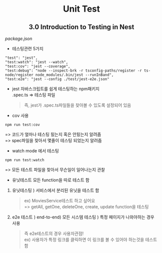 <h1 align="center">
Unit Test
</h1>

<h2 align="center">
  <strong>3.0 Introduction to Testing in Nest </strong><br>
</h2>

_package.json_

- 테스팅관련 5가지

```
"test": "jest",
"test:watch": "jest --watch",
"test:cov": "jest --coverage",
"test:debug": "node --inspect-brk -r tsconfig-paths/register -r ts-node/register node_modules/.bin/jest --runInBand",
"test:e2e": "jest --config ./test/jest-e2e.json"
```

- jest
  자바스크립트를 쉽게 테스팅하는 npm패키지<br>
  .spec.ts => 테스팅 파일

  > 즉, jest가 .spec.ts파일들을 찾아볼 수 있도록 설정되어 있음

- cov 사용

```
npm run test:cov

```

=> 코드가 얼마나 테스팅 됬는지 혹은 안됬는지 알려줌<br>
=> spec파일을 찾아서 몇줄이 테스팅 되었는지 알려줌

- watch mode 에서 테스팅

```
npm run test:watch
```

=> 모든 테스트 파일을 찾아서 무슨일이 일어나는지 관찰

- 유닛테스트
  모든 function을 따로 테스트 함

1. 유닛테스팅 ) 서비스에서 분리된 유닛을 테스트 함

   > ex) MoviesService테스트 하고 싶어요<br>
   > => getAll, getOne, deleteOne, create, update function을 테스팅

2. e2e 테스트 ) end-to-end) 모든 시스템 테스팅 ) 특정 페이지가 나와야하는 경우 사용

   > 즉 e2e테스트의 경우 사용자관점!<br>
   > ex) 사용자가 특정 링크를 클릭하면 이 링크를 볼 수 있어야 하는것을 테스트함
